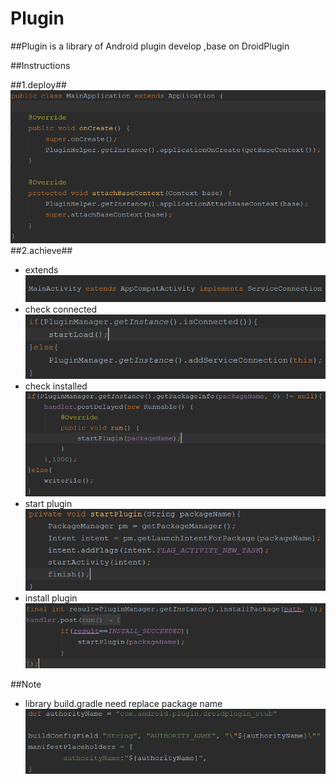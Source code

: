 # Plugin

##Plugin is a library of Android plugin develop ,base on DroidPlugin

##Instructions

  ##1.deploy##
  ![image](https://github.com/FreetoflyBai/Plugin/blob/master/screenshots/1.png)
  ##2.achieve##
  * extends
  ![image](https://github.com/FreetoflyBai/Plugin/blob/master/screenshots/2.png)
  * check connected
  ![image](https://github.com/FreetoflyBai/Plugin/blob/master/screenshots/3.png)
  * check installed
  ![image](https://github.com/FreetoflyBai/Plugin/blob/master/screenshots/4.png)
  * start plugin
  ![image](https://github.com/FreetoflyBai/Plugin/blob/master/screenshots/5.png)
  * install plugin
  ![image](https://github.com/FreetoflyBai/Plugin/blob/master/screenshots/6.png)

##Note
   * library build.gradle need replace package name
   ![image](https://github.com/FreetoflyBai/Plugin/blob/master/screenshots/7.png)

